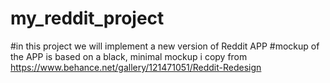 # my_reddit_project
#in this project we will implement a new version of Reddit APP 
#mockup of the APP is based on a black, minimal mockup i copy from 
https://www.behance.net/gallery/121471051/Reddit-Redesign
